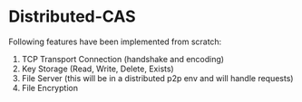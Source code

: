 # Distributed-CAS
Following features have been implemented from scratch:
1. TCP Transport Connection (handshake and encoding)
2. Key Storage (Read, Write, Delete, Exists)
3. File Server (this will be in a distributed p2p env and will handle requests)
4. File Encryption